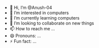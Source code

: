 - 👋 Hi, I’m @Anush-04
- 👀 I’m interested in computers 
- 🌱 I’m currently learning computers 
- 💞️ I’m looking to collaborate on new things
- 📫 How to reach me ...
- 😄 Pronouns: ...
- ⚡ Fun fact: ...

<!---
Anush-04/Anush-04 is a ✨ special ✨ repository because its `README.md` (this file) appears on your GitHub profile.
You can click the Preview link to take a look at your changes.
--->
